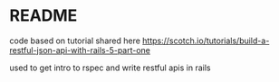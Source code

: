 # README

code based on tutorial shared here https://scotch.io/tutorials/build-a-restful-json-api-with-rails-5-part-one

used to get intro to rspec and write restful apis in rails
